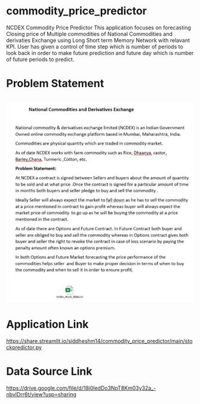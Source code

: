 # commodity_price_predictor
NCDEX Commodity Price Predictor
This application focuses on forecasting Closing price of Multiple commodities of National Commodities and derivaties Exchange using Long Short term Memory Network with relavant KPI.
User has given a control of time step which is number of periods to look back in order to make future prediction and future day which is number of future periods to predict.


# Problem Statement
<br>
<img src="https://github.com/siddheshm14/commodity_price_predictor/blob/main/ncdex_prob.JPG" />
</br>

# Application Link
https://share.streamlit.io/siddheshm14/commodity_price_predictor/main/stockpredictor.py

# Data Source Link
https://drive.google.com/file/d/18i0ledDo3NpT8Km03y32a_-nbvlDrr6t/view?usp=sharing


